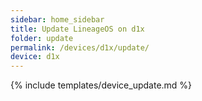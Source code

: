 ```yaml
---
sidebar: home_sidebar
title: Update LineageOS on d1x
folder: update
permalink: /devices/d1x/update/
device: d1x
---
```

{% include templates/device_update.md %}
